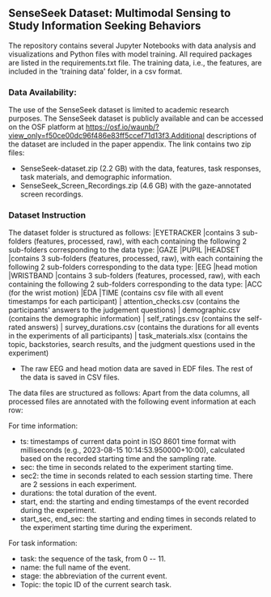 ## SenseSeek Dataset: Multimodal Sensing to Study Information Seeking Behaviors

The repository contains several Jupyter Notebooks with data analysis and visualizations and Python files with model training. All required packages are listed in the requirements.txt file. The training data, i.e., the features, are included in the 'training data' folder, in a csv format. 

### Data Availability:
The use of the SenseSeek dataset is limited to academic research purposes. The SenseSeek dataset is publicly available and can be accessed on the OSF platform at https://osf.io/waunb/?view_only=f50ce00dc96f486e83ff5ccef71d13f3.Additional descriptions of the dataset are included in the paper appendix. 
The link contains two zip files:
  - SenseSeek-dataset.zip (2.2 GB) with the data, features, task responses, task materials, and demographic information.
  - SenseSeek_Screen_Recordings.zip (4.6 GB) with the gaze-annotated screen recordings.

### Dataset Instruction
The dataset folder is structured as follows:
|EYETRACKER
  |contains 3 sub-folders (features, processed, raw), with each containing the following 2 sub-folders corresponding to the data type:
      |GAZE
      |PUPIL
|HEADSET
  |contains 3 sub-folders (features, processed, raw), with each containing the following 2 sub-folders corresponding to the data type:
      |EEG
      |head motion
|WRISTBAND
  |contains 3 sub-folders (features, processed, raw), with each containing the following 2 sub-folders corresponding to the data type:
      |ACC (for the wrist motion)
      |EDA
|TIME (contains csv file with all event timestamps for each participant)
| attention_checks.csv (contains the participants' answers to the judgement questions)
| demographic.csv (contains the demographic information)
| self_ratings.csv (contains the self-rated answers)
| survey_durations.csv (contains the durations for all events in the experiments of all participants) 
| task_materials.xlsx (contains the topic, backstories, search results, and the judgment questions used in the experiment)

* The raw EEG and head motion data are saved in EDF files. The rest of the data is saved in CSV files.

The data files are structured as follows:
Apart from the data columns, all processed files are annotated with the following event information at each row:

For time information:
- ts: timestamps of current data point in ISO 8601 time format with milliseconds (e.g., 2023-08-15 10:14:53.950000+10:00), calculated based on the recorded starting time and the sampling rate.
- sec: the time in seconds related to the experiment starting time.
- sec2: the time in seconds related to each session starting time. There are 2 sessions in each experiment. 
- durations: the total duration of the event.
- start, end: the starting and ending timestamps of the event recorded during the experiment.
- start_sec, end_sec: the starting and ending times in seconds related to the experiment starting time during the experiment.

For task information:
- task: the sequence of the task, from 0 -- 11. 
- name: the full name of the event.
- stage: the abbreviation of the current event.
- Topic: the topic ID of the current search task.


